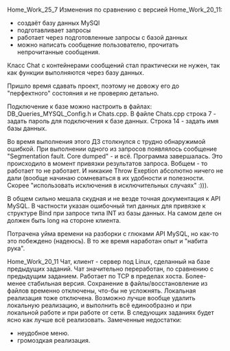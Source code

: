 # 
Home_Work_25_7
Изменения по сравнению с версией Home_Work_20_11:
- создаёт базу данных MySQl
- подготавливает запросы
- работает через подготовленные запросы с базой данных
- можно написать сообщение пользователю,
	прочитать непрочитанные сообщения.

Класс Chat с контейнерами сообщений стал практически не нужен,
так как функции выполняются через базу данных.

Пришло время сдавать проект, поэтому не довожу его до
"перфектного" состояния и не проверяю детально.

Подключение к базе можно настроить в файлах:
DB_Queries_MYSQL_Config.h и Chats.cpp.
В файле Chats.cpp строка 7 - задать пароль для
подключения к базе данных.
Строка 14 - задать имя базы данных.

Во время выполнения этого ДЗ столкнулся с трудно обнаружимой ошибкой.
При выполнении одного из запросов появлялось сообщение
"Segmentation fault. Core dumped" - и всё. Программа завершалась.
Это происходило в момент привязки результатов запроса.
Вобщем - то работает то не работает. И никакие
Throw Exeption абсолютно ничего не дали (вообще
начинаю сомневаться в их удобности и полезности.
Скорее "использовать исключения в исключительных случаях" :))). 

В общем сильно мешала скудная и не везде точная документация
к API MySQL. В частности указан ошибочный тип  данных для 
привязке к структуре Bind при запросе типа INT из
базы данных. На самом деле он должен быть long на стороне клиента.

Потрачена уйма времени на разборки с глюками API MySQL,
но как-то это побеждено (надеюсь).
В то же время наработан опыт и "набита рука".


Home_Work_20_11
Чат, клиент - сервер под Linux, сделанный на базе предыдущих заданий.
Чат значительно переработан, по сравнению с предыдущим заданием.
Работает по TCP в пределах хоста.
Более-менее стабильная версия.
Сохранение в файлы/восстановление из файлов временно отключены,
что-бы не усложнять. Локальная реализация тоже отключена.
Возможно лучше вообще удалить локальную реализацию,
и выполнить всё единообразно и при локальной работе и при работе от сети.
В следующих заданиях будет ясно как лучше всё реализовать.
Замеченные недостатки:
- неудобное меню.
- громоздкая реализация.
